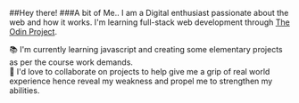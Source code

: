 ##Hey there! 
###A bit of Me..
I am a  Digital enthusiast passionate about the web and how it works.
I'm learning full-stack web development through <a href="https://www.theodinproject.com/">The Odin Project</a>. 

📚 I'm currently learning javascript and creating some elementary projects as per the course work demands. <br>
🤝 I'd love to collaborate on projects to help give me a grip of real world experience hence reveal my weakness and propel me to strengthen my abilities. <br>
<!--
**Mogle7Arkad/Mogle7Arkad** is a ✨ _special_ ✨ repository because its `README.md` (this file) appears on your GitHub profile.

Here are some ideas to get you started:

- 🔭 I’m currently working on ...
- 🌱 I’m currently learning ...
- 👯 I’m looking to collaborate on ...
- 🤔 I’m looking for help with ...
- 💬 Ask me about ...
- 📫 How to reach me: ...
- 😄 Pronouns: ...
- ⚡ Fun fact: ...
-->

